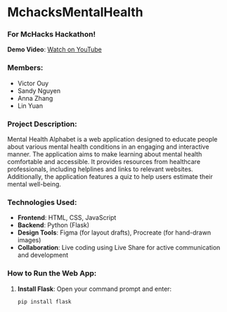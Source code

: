 # MchacksMentalHealth

### For McHacks Hackathon!

**Demo Video**: [Watch on YouTube](https://youtu.be/xy2PCPm67AI)

### Members:
- Victor Ouy
- Sandy Nguyen
- Anna Zhang
- Lin Yuan

### Project Description:
Mental Health Alphabet is a web application designed to educate people about various mental health conditions in an engaging and interactive manner. The application aims to make learning about mental health comfortable and accessible. It provides resources from healthcare professionals, including helplines and links to relevant websites. Additionally, the application features a quiz to help users estimate their mental well-being.

### Technologies Used:
- **Frontend**: HTML, CSS, JavaScript
- **Backend**: Python (Flask)
- **Design Tools**: Figma (for layout drafts), Procreate (for hand-drawn images)
- **Collaboration**: Live coding using Live Share for active communication and development

### How to Run the Web App:
1. **Install Flask**:
   Open your command prompt and enter:
   ```bash
   pip install flask

